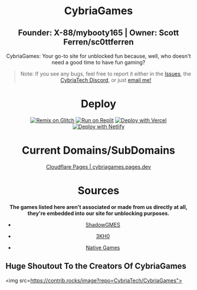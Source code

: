 <center>
  
# CybriaGames
## Founder: X-88/mybooty165 | Owner: Scott Ferren/sc0ttferren
CybriaGames: Your go-to site for unblocked fun because, well, who doesn't need a good time to have fun gaming?

> Note: If you see any bugs, feel free to report it either in the <a href="https://github.com/CybriaTech/CybriaGames/issues">Issues</a>, the <a href="https://bit.ly/cybriatech">CybriaTech Discord</a>, or just <a href="mailto:timmytamle569@gmail.com">email me!</a>

# Deploy

[![Remix on Glitch](https://binbashbanana.github.io/deploy-buttons/buttons/remade/glitch.svg)](https://glitch.com/edit/#!/import/github/CybriaTech/CybriaGames)
[![Run on Replit](https://binbashbanana.github.io/deploy-buttons/buttons/remade/replit.svg)](https://replit.com/github/CybriaTech/CybriaGames)
[![Deploy with Vercel](https://binbashbanana.github.io/deploy-buttons/buttons/remade/vercel.svg)](https://vercel.com/new/clone?repositoryurl=https://github.com/CybriaTech/CybriaGames)
[![Deploy with Netlify](https://binbashbanana.github.io/deploy-buttons/buttons/remade/netlify.svg)](https://app.netlify.com/start/deploy?repository=https://github.com/CybriaTech/CybriaGames)

# Current Domains/SubDomains

<a href="https://cybriagames.pages.dev/">Cloudflare Pages | cybriagames.pages.dev</a>

# Sources
**The games listed here aren't associated or made from us directly at all, they're embedded into our site for unblocking purposes.**

- <a href="https://github.com/shadowgmes/shadowgmes.github.io">ShadowGMES</a>

- <a href="https://github.com/3kh0">3KH0</a>

- <a href="https://github.com/Parcoil/nativegames.net-v1">Native Games</a>
</center>

## Huge Shoutout To the Creators Of CybriaGames

<img src=https://contrib.rocks/image?repo=CybriaTech/CybriaGames"></img>
